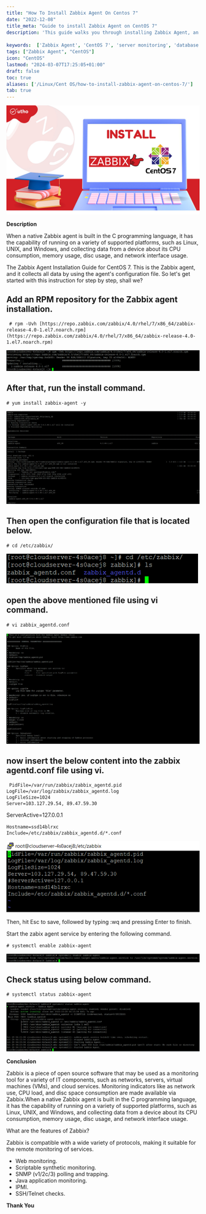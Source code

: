 ```yaml
---
title: "How To Install Zabbix Agent On Centos 7"
date: "2022-12-08"
title_meta: "Guide to install Zabbix Agent on CentOS 7"
description: 'This guide walks you through installing Zabbix Agent, an open-source enterprise-class monitoring solution, on your CentOS 7 server. Zabbix allows you to monitor various system metrics, network devices, and applications for performance and availability.'

keywords:  ['Zabbix Agent', 'CentOS 7', 'server monitoring', 'database', 'web interface']
tags: ["Zabbix Agent", "CentOS"]
icon: "CentOS"
lastmod: "2024-03-07T17:25:05+01:00"
draft: false
toc: true
aliases: ['/Linux/Cent OS/how-to-install-zabbix-agent-on-centos-7/']
tab: true
---
```


![](images/How-To-Install-Zabbix-Agent-On-Centos-7_utho.jpg)

**Description**

When a native Zabbix agent is built in the C programming language, it has the capability of running on a variety of supported platforms, such as Linux, UNIX, and Windows, and collecting data from a device about its CPU consumption, memory usage, disc usage, and network interface usage.

The Zabbix Agent Installation Guide for CentOS 7. This is the Zabbix agent, and it collects all data by using the agent's configuration file. So let's get started with this instruction for step by step, shall we?

## Add an RPM repository for the Zabbix agent installation.

```
 # rpm -Uvh [https://repo.zabbix.com/zabbix/4.0/rhel/7/x86_64/zabbix-release-4.0-1.el7.noarch.rpm](https://repo.zabbix.com/zabbix/4.0/rhel/7/x86_64/zabbix-release-4.0-1.el7.noarch.rpm) 
```

![output](images/image-417-1024x109.png)

## After that, run the install command.

```
# yum install zabbix-agent -y 
```

![output](images/image-418-1024x492.png)

## Then open the configuration file that is located below.

```
# cd /etc/zabbix/ 
```

![output](images/image-419.png)

## open the above mentioned file using vi command.

```
# vi zabbix_agentd.conf 
```

![output](images/image-420-1024x587.png)

## now insert the below content into the zabbix agentd.conf file using vi.

```
 PidFile=/var/run/zabbix/zabbix_agentd.pid  
LogFile=/var/log/zabbix/zabbix_agentd.log  
LogFileSize=1024  
Server=103.127.29.54, 89.47.59.30

```
ServerActive=127.0.0.1
```
Hostname=ssd14blrxc  
Include=/etc/zabbix/zabbix_agentd.d/*.conf 
```

![](images/image-424.png)

Then, hit Esc to save, followed by typing :wq and pressing Enter to finish.

Start the zabix agent service by entering the following command.

```
# systemctl enable zabbix-agent 
```

![output](images/image-422-1024x46.png)

## Check status using below command.

```
# systemctl status zabbix-agent 
```

![](images/image-423-1024x259.png)

**Conclusion**

Zabbix is a piece of open source software that may be used as a monitoring tool for a variety of IT components, such as networks, servers, virtual machines (VMs), and cloud services. Monitoring indicators like as network use, CPU load, and disc space consumption are made available via Zabbix.When a native Zabbix agent is built in the C programming language, it has the capability of running on a variety of supported platforms, such as Linux, UNIX, and Windows, and collecting data from a device about its CPU consumption, memory usage, disc usage, and network interface usage.

What are the features of Zabbix?

Zabbix is compatible with a wide variety of protocols, making it suitable for the remote monitoring of services.

- Web monitoring.
- Scriptable synthetic monitoring.
- SNMP (v1/2c/3) polling and trapping.
- Java application monitoring.
- IPMI.
- SSH/Telnet checks.

**Thank You**
